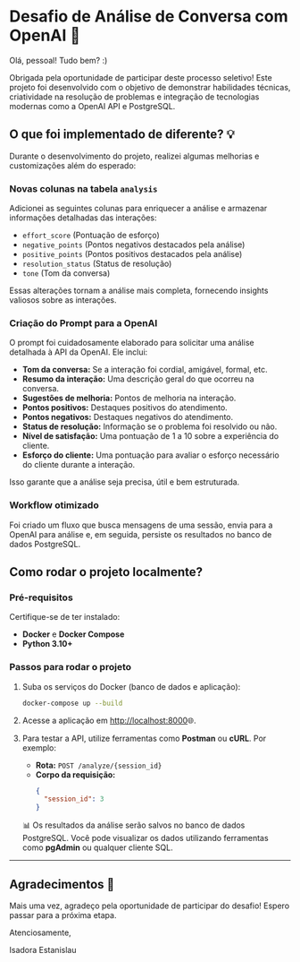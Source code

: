 # Desafio de Análise de Conversa com OpenAI 🚀

Olá, pessoal! Tudo bem? :)

Obrigada pela oportunidade de participar deste processo seletivo! Este projeto foi desenvolvido com o objetivo de demonstrar habilidades técnicas, criatividade na resolução de problemas e integração de tecnologias modernas como a OpenAI API e PostgreSQL.

## O que foi implementado de diferente? 💡

Durante o desenvolvimento do projeto, realizei algumas melhorias e customizações além do esperado:

### Novas colunas na tabela `analysis`
Adicionei as seguintes colunas para enriquecer a análise e armazenar informações detalhadas das interações:
- `effort_score` (Pontuação de esforço)
- `negative_points` (Pontos negativos destacados pela análise)
- `positive_points` (Pontos positivos destacados pela análise)
- `resolution_status` (Status de resolução)
- `tone` (Tom da conversa)

Essas alterações tornam a análise mais completa, fornecendo insights valiosos sobre as interações.

### Criação do Prompt para a OpenAI

O prompt foi cuidadosamente elaborado para solicitar uma análise detalhada à API da OpenAI. Ele inclui:

- **Tom da conversa:** Se a interação foi cordial, amigável, formal, etc.
- **Resumo da interação:** Uma descrição geral do que ocorreu na conversa.
- **Sugestões de melhoria:** Pontos de melhoria na interação.
- **Pontos positivos:** Destaques positivos do atendimento.
- **Pontos negativos:** Destaques negativos do atendimento.
- **Status de resolução:** Informação se o problema foi resolvido ou não.
- **Nível de satisfação:** Uma pontuação de 1 a 10 sobre a experiência do cliente.
- **Esforço do cliente:** Uma pontuação para avaliar o esforço necessário do cliente durante a interação.

Isso garante que a análise seja precisa, útil e bem estruturada.

### Workflow otimizado
Foi criado um fluxo que busca mensagens de uma sessão, envia para a OpenAI para análise e, em seguida, persiste os resultados no banco de dados PostgreSQL.

## Como rodar o projeto localmente?

### Pré-requisitos
Certifique-se de ter instalado:
- **Docker** e **Docker Compose**
- **Python 3.10+**

### Passos para rodar o projeto

1. Suba os serviços do Docker (banco de dados e aplicação):
   ```bash
   docker-compose up --build

2. Acesse a aplicação em [http://localhost:8000](http://localhost:8000)🌐.

3. Para testar a API, utilize ferramentas como **Postman** ou **cURL**. Por exemplo:

   - **Rota:** `POST /analyze/{session_id}`
   - **Corpo da requisição:**
     ```json
     {
       "session_id": 3
     }
     ```

   📊 Os resultados da análise serão salvos no banco de dados PostgreSQL. Você pode visualizar os dados utilizando ferramentas como **pgAdmin** ou qualquer cliente SQL.

---

## Agradecimentos 🙏

Mais uma vez, agradeço pela oportunidade de participar do desafio! Espero passar para a próxima etapa.

Atenciosamente,

Isadora Estanislau

